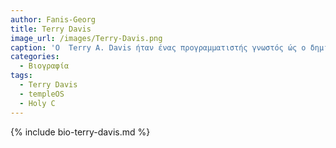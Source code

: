 ```yaml
---
author: Fanis-Georg
title: Terry Davis 
image_url: /images/Terry-Davis.png
caption: 'Ο  Terry A. Davis ήταν ένας προγραμματιστής γνωστός ώς ο δημιουργός του templeOS. Η ιδέα του ήταν πως μπορούσε ο άνθρωπος να επικοινωνήσει με τον Θεό οπότε δημιούργησε από μόνος του ένα λειτουργικό σύστημα το οποίο θα διαμεσολαβούσε στην επικοινωνία αυτή. Ο ίδιος πίστευε πως ένας σωστός προγραμματιστής πρέπει να χτίζει μόνος του τα εργαλεία του, το οποίο και έκανε φτιάχνοντας δικό του compiler για τη γλώσσα την οποία ονόμασε Holy C μέσω της οποίας έχτισε το templeOS. H επαφή του με την ανάπτυξη λογισμικού ξεκίνησε όταν ήταν έφηβος και έμαθε την Assembly σε ένα Commodre 64. Αργότερα, αποφοίτησε από το Πανεπιστο της Αριζόνα ως Ηλεκτρολόγος Μηχανικός. Την ιδγια το λειτουργικό αυτό σύστημα την έλαβε μετά τα πρώτα του μανιακά επισοδεια, έπειτα των οποίων διαγνώστηκεηκε με σχιζοφρένεια, όμως δεν δεχόταν να πάρει την αγωγή του. ΣΗΜΑΝΤΙΚΟ: Παρακαλει όποιος ενδιαφέρεται για την ζωη του και θέλει να τον ψάξει παραπάνω οφείλει να γνωρίζει πως έκανε αρκετά ρατσιστικά σχόλια οπότε όποιος δεν θέλει να ακούσει κάτι τέτοιο καλό θα ήταν να μην τον ψάξει.'
categories:
  - Βιογραφία 
tags:
  - Terry Davis
  - templeOS
  - Holy C
---
```


{% include bio-terry-davis.md %}

